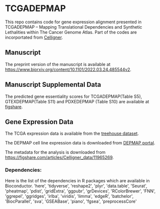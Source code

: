 # TCGADEPMAP
This repo contains code for gene expression alignment presented in TCGADEPMAP – Mapping Translational Dependencies and Synthetic Lethalities within The Cancer Genome Atlas. Part of the codes are incorportated from [Celligner](https://github.com/broadinstitute/Celligner_ms).

## Manuscript
The preprint version of the manuscript is available at https://www.biorxiv.org/content/10.1101/2022.03.24.485544v2.

## Manuscript Supplemental Data
The predicted gene essentiality scores for TCGADEPMAP(Table S5), GTEXDEPMAP(Table S11) and PDXEDEPMAP (Table S10) are available at [figshare](https://figshare.com/projects/TCGADEPMAP_Mapping_Translational_Dependencies_and_Synthetic_Lethalities_within_The_Cancer_Genome_Atlas/130193).

## Gene Expression Data

The TCGA expression data is available from the [treehouse dataset](https://xenabrowser.net/datapages/?dataset=TumorCompendium_v10_PolyA_hugo_log2tpm_58581genes_2019-07-25.tsv&host=https%3A%2F%2Fxena.treehouse.gi.ucsc.edu%3A443).

The DEPMAP cell line expression data is downloaded from [DEPMAP portal](https://depmap.org/portal/).

The metadata for the analysis is downloaded from https://figshare.com/articles/Celligner_data/11965269.

### Dependencies:

Here is the list of the dependencies in R packages which are available in Bioconductor.
'here', 'tidyverse', 'reshape2', 'plyr', 'data.table', 'Seurat', 'pheatmap', 'pdist', 'gridExtra', 'ggpubr', 'grDevices', 'RColorBrewer', 'FNN', 'ggrepel', 'ggridges', 'irlba', 'viridis', 'limma', 'edgeR', 'batchelor', 'BiocParallel', 'sva', 'GSEABase', 'piano', 'fgsea', 'preprocessCore'
